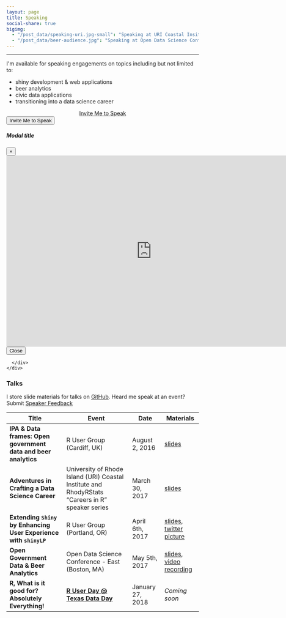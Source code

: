 ```yaml
---
layout: page
title: Speaking
social-share: true
bigimg:
  - "/post_data/speaking-uri.jpg-small": "Speaking at URI Coastal Insitute (2017)"
  - "/post_data/beer-audience.jpg": "Speaking at Open Data Science Conference, Boston, MA (2017)"
---
```


---------------

I'm available for speaking engagements on topics including but not limited to:
- shiny development & web applications
- beer analytics
- civic data applications
- transitioning into a data science career 


<div align="center">
<a href="https://goo.gl/forms/pFW2VVuCVKE0Icsy1" class="btn btn-outline-primary">Invite Me to Speak</a> 
</div>


<!-- Button trigger modal -->
<button type="button" class="btn btn-primary" data-toggle="modal" data-target="#exampleModal">
  Invite Me to Speak
</button>

<!-- Modal -->
<div class="modal fade" id="myModal" tabindex="-1" role="dialog" aria-labelledby="exampleModalLabel" aria-hidden="true">
  <div class="modal-dialog" role="document">
    <div class="modal-content">
      <div class="modal-header">
        <h5 class="modal-title" id="exampleModalLabel">Modal title</h5>
        <button type="button" class="close" data-dismiss="modal" aria-label="Close">
          <span aria-hidden="true">&times;</span>
        </button>
      </div>
      <div class="modal-body">
        <iframe src="https://docs.google.com/forms/d/e/1FAIpQLSfVEbaU2ASDwxw4pHxxkw1k3rDba1DwIRRR61mdiRFRWF8s5g/viewform?embedded=true" width="760" height="500" frameborder="0" marginheight="0" marginwidth="0">Loading...</iframe>
      </div>
      <div class="modal-footer">
        <button type="button" class="btn btn-secondary" data-dismiss="modal">Close</button>
        
      </div>
    </div>
  </div>
</div>



### Talks

I store slide materials for talks on [GitHub](https://github.com/jasdumas/talks). Heard me speak at an event? Submit <a href="" class="btn btn-outline-success">Speaker Feedback</a> 

| Title                                                        | Event                                                                                            | Date            | Materials                                                                                                   |
|-------------------------------------------------------------------|--------------------------------------------------------------------------------------------------|-----------------|----------------------------------------------------------------------------------------------------------|
| **IPA & Data frames: Open government data and beer analytics**    | R User Group (Cardiff, UK)                                                                         | August 2, 2016  | [slides](https://jasdumas.github.io/talks/caRdiff-uk-R-user-group/open-gov-beer.html) |
| **Adventures in Crafting a Data Science Career**                  | University of Rhode Island (URI) Coastal Institute and RhodyRStats “Careers in R” speaker series | March 30, 2017  | [slides](https://jasdumas.github.io/talks/rhodyrstats-R-user-group/rhodyrstats-r-user-group-slides.html)                                                                                           |
| **Extending `Shiny` by Enhancing User Experience with `shinyLP`** | R User Group (Portland, OR)                                                                        | April 6th, 2017 | [slides](https://jasdumas.github.io/talks/PDX-R-user-group/pdx-r-user-group-slides.html), [twitter picture](https://twitter.com/pdxrlang/status/850166299565015040)                           |
| **Open Government Data & Beer Analytics**                         | Open Data Science Conference - East (Boston, MA)                                                              | May 5th, 2017        | [slides](https://jasdumas.github.io/talks/odsc-boston/odsc-open-gov-beer.html), [video recording](https://www.youtube.com/watch?v=GPsa955fNQE)                                                                                           |
| **R, What is it good for? Absolutely Everything!** |[**R User Day @ Texas Data Day**](http://datadaytexas.com/2018-r-user-day/news) | January 27, 2018 | _Coming soon_
